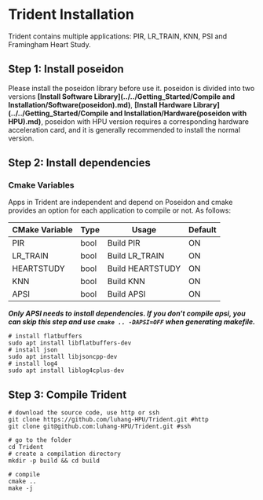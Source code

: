 # Trident Installation

Trident contains multiple applications: PIR, LR_TRAIN, KNN, PSI and Framingham Heart Study.


## Step 1: Install poseidon
Please install the poseidon library before use it.
poseidon is divided into two versions **[Install Software Library](../../Getting_Started/Compile and Installation/Software(poseidon).md)**, **[Install Hardware Library](../../Getting_Started/Compile and Installation/Hardware(poseidon with HPU).md)**, poseidon with HPU version requires a corresponding hardware acceleration card, and it is generally recommended to install the normal version.

## Step 2: Install dependencies

### Cmake Variables
Apps in Trident are independent and depend on Poseidon and cmake provides an option for each application to compile or not. As follows:

| CMake Variable | Type | Usage             | Default |
| -------------- | ---- | ----------------- | ------- |
| PIR            | bool | Build PIR         | ON      |
| LR_TRAIN       | bool | Build LR_TRAIN    | ON      |
| HEARTSTUDY     | bool | Build HEARTSTUDY  | ON      |
| KNN            | bool | Build KNN         | ON      |
| APSI           | bool | Build APSI        | ON      |

***Only APSI needs to install dependencies. If you don't compile apsi, you can skip this step and use ```cmake .. -DAPSI=OFF``` when generating makefile.***
```shell
# install flatbuffers
sudo apt install libflatbuffers-dev
# install json
sudo apt install libjsoncpp-dev
# install log4
sudo apt install liblog4cplus-dev
```

## Step 3: Compile Trident
```shell
# download the source code, use http or ssh
git clone https://github.com/luhang-HPU/Trident.git #http
git clone git@github.com:luhang-HPU/Trident.git #ssh

# go to the folder
cd Trident
# create a compilation directory
mkdir -p build && cd build

# compile
cmake ..
make -j
```
